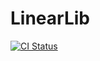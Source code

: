 # LinearLib
[![CI Status](https://img.shields.io/github/actions/workflow/status/chadc1050/linearlib/ci.yml?style=flat)](https://github.com/chadc1050/LinearLib/actions)
